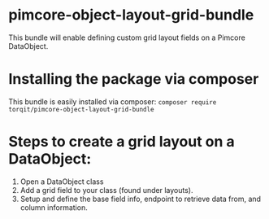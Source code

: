 # pimcore-object-layout-grid-bundle
This bundle will enable defining custom grid layout fields on a Pimcore DataObject.

# Installing the package via composer

This bundle is easily installed via composer: `composer require torqit/pimcore-object-layout-grid-bundle`

# Steps to create a grid layout on a DataObject:

1. Open a DataObject class
2. Add a grid field to your class (found under layouts).
3. Setup and define the base field info, endpoint to retrieve data from, and column information.
